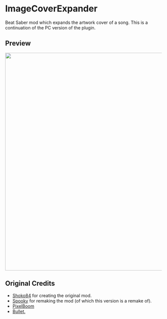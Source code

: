# ImageCoverExpander
Beat Saber mod which expands the artwork cover of a song. This is a continuation of the PC version of the plugin.

## Preview
<img src="https://user-images.githubusercontent.com/47220139/123475275-d57e4400-d603-11eb-9bfa-330a99c5fa88.png" width=700>

## Original Credits
- [Shoko84](https://github.com/Shoko84) for creating the original mod.
- [Spooky](https://github.com/Spooky323) for remaking the mod (of which this version is a remake of).
- [PixelBoom](https://github.com/rithik-b)
- [Bullet.](https://github.com/XAce1337manX/)
